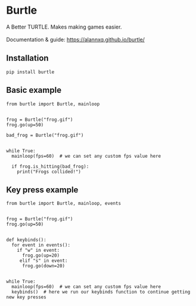 # Burtle

A Better TURTLE. Makes making games easier. <br><br>
Documentation & guide: https://alannxq.github.io/burtle/

## Installation

```Py
pip install burtle
```

## Basic example

```Py
from burtle import Burtle, mainloop


frog = Burtle("frog.gif")
frog.go(up=50)

bad_frog = Burtle("frog.gif")


while True:
  mainloop(fps=60)  # we can set any custom fps value here
  
  if frog.is_hitting(bad_frog):
    print("Frogs collided!")

```

## Key press example

```Py
from burtle import Burtle, mainloop, events


frog = Burtle("frog.gif")
frog.go(up=50)


def keybinds():
  for event in events():
    if "w" in event:
      frog.go(up=20)
     elif "s" in event:
      frog.go(down=20)
      

while True:
  mainloop(fps=60)  # we can set any custom fps value here
  keybinds()  # here we run our keybinds function to continue getting new key presses

```
